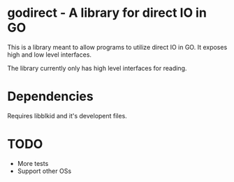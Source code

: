 # godirect - A library for direct IO in GO

This is a library meant to allow programs to utilize direct IO in GO.
It exposes high and low level interfaces.

The library currently only has high level interfaces for reading.

# Dependencies

Requires libblkid and it's developent files.

# TODO
* More tests
* Support other OSs
